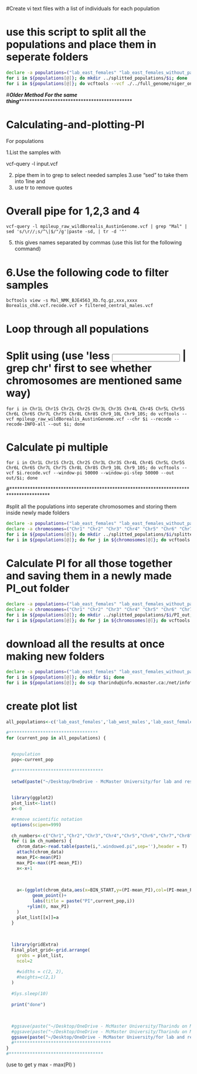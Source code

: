 #Create vi text files with a list of individuals for each population

# use this script to split all the populations and place them in seperate folders

```bash
declare -a populations=("lab_east_females" "lab_east_females_without_parents" "lab_east_males" "lab_east_males_without_parents" "lab_west_females" "lab_west_females_without_parents" "lab_west_males" "lab_west_males_without_parents" "wild_east_females" "wild_east_males" "wild_west_females" "wild_west_males")
for i in ${populations[@]}; do mkdir ../splitted_populations/$i; done 
for i in ${populations[@]}; do vcftools --vcf ./../full_genome/niger_only_trop.recode.vcf --keep ./../populations/$i --recode --out ../splitted_populations/$i/$i; done
```
#***********Older Method For the same thing*******************************************************

# Calculating-and-plotting-PI
For populations

1.List the samples with

vcf-query -l input.vcf

2. pipe them in to grep to select needed samples
3.use “sed” to take them into 1ine and
4. use tr to remove quotes


# Overall pipe for 1,2,3 and 4
```
vcf-query -l mpileup_raw_wildBorealis_AustinGenome.vcf | grep "Mal" | sed 's/\r//;s/^\|$/"/g'|paste -sd, | tr -d '"'
```

5. this gives names separated by commas
(use this list for the following command)

# 6.Use the following code to filter samples 
```
bcftools view -s Mal_NMK_BJE4563_Xb.fq.gz,xxx,xxxx Borealis_ch8.vcf.recode.vcf > filtered_central_males.vcf
```

# Loop through all populations


# Split using (use 'less <input> | grep chr' first to see whether chromosomes are mentioned same way) 
```
for i in Chr1L Chr1S Chr2L Chr2S Chr3L Chr3S Chr4L Chr4S Chr5L Chr5S Chr6L Chr6S Chr7L Chr7S Chr8L Chr8S Chr9_10L Chr9_10S; do vcftools --vcf mpileup_raw_wildBorealis_AustinGenome.vcf --chr $i --recode --recode-INFO-all --out $i; done
```

# Calculate pi multiple
```
for i in Chr1L Chr1S Chr2L Chr2S Chr3L Chr3S Chr4L Chr4S Chr5L Chr5S Chr6L Chr6S Chr7L Chr7S Chr8L Chr8S Chr9_10L Chr9_10S; do vcftools --vcf $i.recode.vcf --window-pi 50000 --window-pi-step 50000 --out out/$i; done
```
#***************************************************************************************

#split all the populations into seperate chromosomes and storing them inside newly made folders

```bash
declare -a populations=("lab_east_females" "lab_east_females_without_parents" "lab_east_males" "lab_east_males_without_parents" "lab_west_females" "lab_west_females_without_parents" "lab_west_males" "lab_west_males_without_parents" "wild_east_females" "wild_east_males" "wild_west_females" "wild_west_males")
declare -a chromosomes=("Chr1" "Chr2" "Chr3" "Chr4" "Chr5" "Chr6" "Chr7" "Chr8" "Chr9" "Chr10")
for i in ${populations[@]}; do mkdir ../splitted_populations/$i/splitted; done
for i in ${populations[@]}; do for j in ${chromosomes[@]}; do vcftools --vcf ../splitted_populations/$i/$i\.recode\.vcf --chr $j --recode --recode-INFO-all --out ../splitted_populations/$i/splitted/$j; done; done
```

# Calculate PI for all those together and saving them in a newly made PI_out folder

```bash
declare -a populations=("lab_east_females" "lab_east_females_without_parents" "lab_east_males" "lab_east_males_without_parents" "lab_west_females" "lab_west_females_without_parents" "lab_west_males" "lab_west_males_without_parents" "wild_east_females" "wild_east_males" "wild_west_females" "wild_west_males")
declare -a chromosomes=("Chr1" "Chr2" "Chr3" "Chr4" "Chr5" "Chr6" "Chr7" "Chr8" "Chr9" "Chr10")
for i in ${populations[@]}; do mkdir ../splitted_populations/$i/PI_out; done
for i in ${populations[@]}; do for j in ${chromosomes[@]}; do vcftools --vcf ../splitted_populations/$i/splitted/$j\.recode\.vcf --window-pi 50000 --window-pi-step 50000  --out ../splitted_populations/$i/PI_out/$j; done; done
```

# download all the results at once making new folders

```bash
declare -a populations=("lab_east_females" "lab_east_females_without_parents" "lab_east_males" "lab_east_males_without_parents" "lab_west_females" "lab_west_females_without_parents" "lab_west_males" "lab_west_males_without_parents" "wild_east_females" "wild_east_males" "wild_west_females" "wild_west_males")
for i in ${populations[@]}; do mkdir $i; done
for i in ${populations[@]}; do scp tharindu@info.mcmaster.ca:/net/infofile2/2/scratch/tharindu/tropicalis/PI/splitted_populations/$i/PI_out/* ./$i; done
```
# create plot list
```r
all_populations<-c('lab_east_females','lab_west_males','lab_east_females','lab_west_males_without_parents','lab_east_females_without_parents','wild_east_females','lab_east_males','wild_east_males','lab_east_males_without_parents','wild_west_females','lab_west_females','wild_west_males','lab_west_females_without_parents')

#**********************************
for (current_pop in all_populations) {
  
  
  #population
  pop<-current_pop
  
  #**********************************
  
  setwd(paste("~/Desktop/OneDrive - McMaster University/for lab and research/Tharindu on Mac/lab/PI_and_Fst/Pi/step50000/Tropicalis/",pop,sep = ''))
  
  
  library(ggplot2)
  plot_list<-list()
  x<-0

  #remove scientific notation
  options(scipen=999)
  
  ch_numbers<-c("Chr1","Chr2","Chr3","Chr4","Chr5","Chr6","Chr7","Chr8","Chr9","Chr10")
  for (i in ch_numbers) {
    chrom_data<-read.table(paste(i,".windowed.pi",sep=''),header = T)
    attach(chrom_data)
    mean_PI<-mean(PI)
    max_PI<-max((PI-mean_PI))
    x<-x+1
    
    
    
    a<-(ggplot(chrom_data,aes(x=BIN_START,y=(PI-mean_PI),col=(PI-mean_PI)))+
          geom_point()+
          labs(title = paste("PI",current_pop,i))
        +ylim(0, max_PI)
    )
    plot_list[[x]]=a
  }
  
  
  
  library(gridExtra)
  Final_plot_grid<-grid.arrange(
    grobs = plot_list,
    ncol=2
    
    #widths = c(2, 2),
    #heights=c(2,1)
  )
  
  #Sys.sleep(10)
  
  print("done")
  
  
  
  #ggsave(paste("~/Desktop/OneDrive - McMaster University/Tharindu on Mac/lab/Pi/step50000/Borealis/Different_populations/",pop,"/",pop,"_PI_mean_substracted.pdf",sep = ''),plot = Final_plot_grid,width = 15,height = 30)
  #ggsave(paste("~/Desktop/OneDrive - McMaster University/Tharindu on Mac/lab/Pi/step50000/Borealis/Different_populations/all_populations_PI-mean/",pop,"_PI_mean_substracted.pdf",sep = ''),plot = Final_plot_grid,width = 15,height = 30)
  ggsave(paste("~/Desktop/OneDrive - McMaster University/for lab and research/Tharindu on Mac/lab/PI_and_Fst/Pi/step50000/Tropicalis/out/",pop,"_PI.pdf",sep = ''),plot = Final_plot_grid,width = 15,height = 30)
  #*************************************
}
#************************************
```
(use to get y max - max(PI) )

